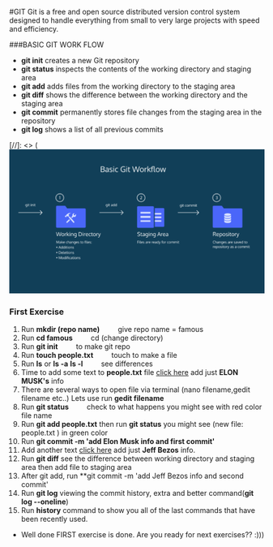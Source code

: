 #GIT
Git is a free and open source distributed version control system designed to handle everything from small to very large projects with speed and efficiency.

###BASIC GIT WORK FLOW

* **git init** creates a new Git repository
* **git status** inspects the contents of the working directory and staging area
* **git add** adds files from the working directory to the staging area
* **git diff** shows the difference between the working directory and the staging area
* **git commit** permanently stores file changes from the staging area in the repository
* **git log** shows a list of all previous commits


[//]: <> (![minipic](picture/gitworkflow.png)

###  First Exercise

1. Run **mkdir (repo name)**   &emsp;&emsp;  give repo name = famous
2. Run **cd famous**           &emsp;&emsp;     cd (change directory) 
3. Run **git init**            &emsp;&emsp;     to make git repo
4. Run  **touch people.txt**    &emsp;&emsp;    touch to make a file 
5. Run **ls** or **ls -a** **ls -l**    &emsp;&emsp;  see differences
6. Time to add some text to **people.txt** file [click here](index.php) add just **ELON MUSK's** info 
7. There are several ways to open file via terminal (nano filename,gedit filename etc..) Lets use run **gedit filename**
8. Run **git status** &emsp;&emsp; check to what happens you might see with red color file name 
9. Run **git add people.txt**  then run **git status** you might see (new file:   people.txt ) in green color 
10. Run **git commit -m 'add Elon Musk info and first commit'**
11. Add another text [click here](index.php) add just **Jeff Bezos** info.
12. Run **git diff** see the difference between working directory and staging area then add file to staging area
12. After git add, run **git commit -m 'add Jeff Bezos info and second commit'
13. Run **git log**  viewing the commit history,  extra and better command(**git log --oneline**)
14. Run **history** command to show you all of the last commands that have been recently used.
* Well done FIRST exercise is done. Are you ready for next exercises?? :)))